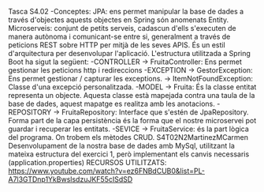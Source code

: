 Tasca S4.02
-Conceptes:
JPA: ens permet manipular la base de dades a través d'objectes aquests objectes en Spring són anomenats Entity. 
Microserveis: conjunt de petits serveis, cadascun d'ells s'executen de manera autònoma i comunicant-se entre si, generalment a través de peticions REST sobre HTTP per mitjà de les seves APIS. És un estil d'arquitectura per desenvolupar l'aplicació.
L'estructura utilitzada a Spring Boot ha sigut la següent:
-CONTROLLER -> FruitaController: Ens permet gestionar les peticions http i redireccions
-EXCEPTION -> GestorException: Ens permet gestionar / capturar les exceptions.
-> ItemNotFoundException: Classe d'una excepció personalitzada.
-MODEL -> Fruita: És la classe entitat representa un objecte. Aquesta classe està mapejada contra una taula de la base de dades, aquest mapatge es realitza amb les anotacions.
-REPOSITORY -> FruitaRepository: Interface que s'estén de JpaRepository. Forma part de la capa persistència és la forma que el nostre microservei pot guardar i recuperar les entitats.
-SEVICE -> FruitaService: és la part lògica del programa. On trobem els mètodes CRUD.
S4T02N2MartinezMCarmen
Desenvolupament de la nostra base de dades amb MySql, utilitzant la mateixa estructura del exercici 1, però implementant els canvis necessaris (application.properties)
RECURSOS UTILITZATS:
https://www.youtube.com/watch?v=ez6FNBdCUB0&list=PL-A7l3GTDnp1YkBwslsdzuJKF55cISdSD
